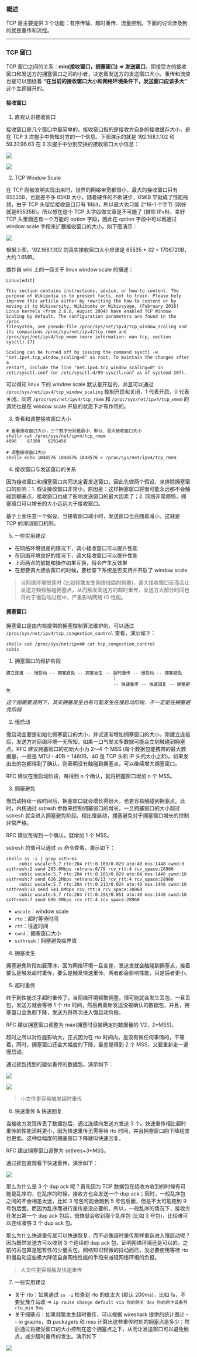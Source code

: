 ### 概述

TCP 层主要提供 3 个功能：有序传输、超时重传、流量控制。下面的讨论涉及到的就是重传和流控。

---

### TCP 窗口

TCP 窗口之间的关系：**min(接收窗口，拥塞窗口) => 发送窗口**，即接受方的接收窗口和发送方的拥塞窗口之间的小者，决定着发送方的发送窗口大小。重传和流控也是可以围绕着 **“在当前的接收窗口大小和网络环境条件下，发送窗口应该多大”** 这个主题展开的。

#### 接收窗口

1. 直观认识接收窗口

接收窗口是几个窗口中最简单的。接收窗口指的是接收方自身的接收缓存大小，是在 TCP 3 次握手中告知对方的一个信息。下图演示的就是 192.168.1.102 和 59.37.96.63 在 3 次握手中分别交换的接收窗口大小信息：

![](https://raw.githubusercontent.com/hsxhr-10/picture/master/客户端接收窗口.png)

![](https://raw.githubusercontent.com/hsxhr-10/picture/master/服务端接收窗口.png)


2. TCP Window Scale

在 TCP 刚被发明实现出来时，世界的网络带宽都很小，最大的接收窗口只有 65535B，也就差不多 65KB 大小。随着硬件的不断进步，65KB 早就成了性能瓶颈，由于 TCP 头留给接收窗口只有 16bit，所以最大也只能 2^16-1 个字节 (刚好就是65535B)。所以想在这个 TCP 头字段做文章是不可能了 (排除 IPv6)，幸好 TCP 头里面还有一个万能的 option 字段，因此在 option 字段中可以再通过 window scale 字段来扩展接收窗口的大小。如下图演示：

![](https://raw.githubusercontent.com/hsxhr-10/picture/master/WindowScale.png)

根据上图，192.168.1.102 的真实接收窗口大小应该是 65535 * 32 = 1706720B，大约 1.6MB。

摘抄自 wiki 上的一段关于 linux window scale 的描述：

```
Linux[edit]

This section contains instructions, advice, or how-to content. The purpose of Wikipedia is to present facts, not to train. Please help 
improve this article either by rewriting the how-to content or by moving it to Wikiversity, Wikibooks or Wikivoyage. (February 2016)
Linux kernels (from 2.6.8, August 2004) have enabled TCP Window Scaling by default. The configuration parameters are found in the /proc 
filesystem, see pseudo-file /proc/sys/net/ipv4/tcp_window_scaling and its companions /proc/sys/net/ipv4/tcp_rmem and 
/proc/sys/net/ipv4/tcp_wmem (more information: man tcp, section sysctl).[7]

Scaling can be turned off by issuing the command sysctl -w "net.ipv4.tcp_window_scaling=0" as root. To maintain the changes after a 
restart, include the line "net.ipv4.tcp_window_scaling=0" in /etc/sysctl.conf (or /etc/sysctl.d/99-sysctl.conf as of systemd 207).
```

可以得知 linux 下的 window scale 默认是开启的，并且可以通过 `/proc/sys/net/ipv4/tcp_window_scaling` 控制开启和关闭，1 代表开启，0 代表关闭。同时 `/proc/sys/net/ipv4/tcp_rmem` 和 `/proc/sys/net/ipv4/tcp_wmem` 的调优也是在 window scale 开启的状态下才有作用的。

3. 查看和调整接收窗口大小

```
# 查看接收窗口大小，三个数字分别是最小、默认、最大接收窗口大小
shell> cat /proc/sys/net/ipv4/tcp_rmem
4096	87380	6291456

# 调整接收窗口大小
shell> echo 1048576 1048576 1048576 > /proc/sys/net/ipv4/tcp_rmem
```

4. 接收窗口与发送窗口的关系

因为接收窗口和拥塞窗口共同决定着发送窗口，因此先做两个假设，来排除拥塞窗口的影响：1. 假设接收窗口非常小。原因是：这样拥塞窗口将很可能永远都不会触碰到拥塞点，接收窗口也成了影响发送窗口的最大因素了；2. 网络非常顺畅，拥塞窗口可以增长的大小远远大于接收窗口。

基于上面任意一个假设，当接收窗口减小时，发送窗口也会随着减小，这就是 TCP 的滑动窗口机制。

5. 一些实用建议

- 在网络环境很差的情况下，调小接收窗口可以提升性能
- 在网络环境良好的情况下，调大接收窗口可以提升性能
- 上面两点的前提和操作如果互换，将会产生反效果
- 在想要调大接收窗口的时候，要检查下系统是否支持并开启了 window scale

> 当网络环境很差时 (比如频繁发生网络线路的拥塞)，调大接收窗口反而会让发送方频频触碰拥塞点，从而触发发送方的超时重传，发送方大部分时间也将处于慢启动过程中，严重影响网络 IO 性能。

#### 拥塞窗口

拥塞窗口是由内核提供的拥塞控制算法维护的，可以通过 `/proc/sys/net/ipv4/tcp_congestion_control` 查看，演示如下：

```
shell> cat /proc/sys/net/ipv4# cat tcp_congestion_control 
cubic
```

1. 拥塞窗口的维护阶段

```
建立连接 -- 慢启动 -- 拥塞避免 -- 拥塞发生 -- 超时重传 -- 慢启动 -- 拥塞避免
                                         |
                                         -- 快速重传 -- 快速回复 -- 拥塞避免
```

*这个图需要说明下，其实拥塞发生也有可能发生在慢启动阶段，不一定是在拥塞避免阶段*

2. 慢启动

慢启动主要是初始化拥塞窗口的大小，并试逐渐增加拥塞窗口的大小。刚建立连接后，发送方对网络环境一无所知，如果一口气发太多数据可能会立刻触碰到拥塞点。RFC 建议拥塞窗口的初始大小为 2～4 个 MSS (每个数据包能携带的最大数据量，一般是 MTU - 40B = 1460B，40 是 TCP 头和 IP 头的大小之和)。如果发出去的包都得到了确认，则表明没有触碰到拥塞点，可以继续增大拥塞窗口。

RFC 建议在慢启动阶段，每得到 n 个确认，就将拥塞窗口增加 n 个 MSS。

3. 拥塞避免

慢启动持续一段时间后，拥塞窗口就会增长得很大，也更容易触碰到拥塞点。此时，内核通过 sstresh 参数来控制拥塞窗口的增长，一旦拥塞窗口的大小超过 sstresh 就会进入拥塞避免阶段。相比慢启动，拥塞避免对于拥塞窗口增长的控制非常严格。

RFC 建议每得到一个确认，就增加 1 个 MSS。

sstresh 的值可以通过 `ss` 命令查看，演示如下：

```
shell> ss -i | grep ssthres
	 cubic wscale:5,7 rto:204 rtt:0.169/0.029 ato:40 mss:1448 cwnd:3 ssthresh:2 send 205.6Mbps retrans:0/79 rcv_rtt:4 rcv_space:28960
	 cubic wscale:5,7 rto:204 rtt:0.185/0.029 ato:64 mss:1448 cwnd:10 ssthresh:7 send 626.2Mbps retrans:0/13 rcv_rtt:4 rcv_space:28960
	 cubic wscale:5,7 rto:204 rtt:0.213/0.024 ato:40 mss:1448 cwnd:10 ssthresh:13 send 543.8Mbps rcv_rtt:4 rcv_space:28960
	 cubic wscale:5,7 rto:204 rtt:0.191/0.051 ato:40 mss:1448 cwnd:10 ssthresh:7 send 606.5Mbps rcv_rtt:4 rcv_space:28960
```

- `wscale`：window scale
- `rto`：超时等待时间
- `rtt`：往返时间
- `cwnd`：拥塞窗口大小
- `ssthresh`：拥塞避免临界值

4. 拥塞发生

拥塞避免阶段如履薄冰，因为网络环境一旦变差，发送发就会触碰到拥塞点，接着要么是触发超时重传，要么是触发快速重传。两者都会影响性能，只是后者更小。

5. 超时重传

终于到性能杀手超时重传了。当网络环境频繁拥塞，很可能就会发生丢包，一旦丢包，发送方就会等待 1 个 rto 时间，然后再重新发送没被确认的数据包，并且，拥塞窗口会急剧下降，发送方将再次进入慢启动阶段。

RFC 建议拥塞窗口调整为 max(拥塞时没被确定的数据量的 1/2，2*MSS)。

超时之所以对性能影响大，正式因为在 rto 时间内，是没有做任何事情的，干等着，同时，拥塞窗口还会大幅度的下降，最差是降到 2 个 MSS，又要重新走一遍慢启动。

通过抓包找到的疑似重传的数据包，演示如下：

![](https://raw.githubusercontent.com/hsxhr-10/picture/master/超时重传1.png)

![](https://raw.githubusercontent.com/hsxhr-10/picture/master/超时重传2.png)

> 小文件更容易触发超时重传

6. 快速重传 & 快速回复

当接收方发现传丢了数据包后，通过连续向发送方发送 3 个。快速重传相比超时重传的性能消耗更小，因为快速重传无需等待 rto 时间，并且拥塞窗口的下降程度也更低。这种低幅度的拥塞窗口下降就叫快速回复。

RFC 建议拥塞窗口调整为 ssthres+3*MSS。

通过抓包直观看下快速重传，演示如下：

![](https://raw.githubusercontent.com/hsxhr-10/picture/master/快速重传.png)

那么为什么是 3 个 dup ack 呢？首先因为 TCP 数据包在接收方收到的时候有可能是乱序的，在乱序的时候，接收方也会发送一个 dup ack；同时，一般乱序包之间的不会相差太远，比如 3 号包可能会跑到 5 号包后面，但是不太可能跑到 9 号包后面。而因为乱序而进行重传是没必要的。所以，一般乱序的情况下，接收方在发出第一个 dup ack 包后，很快就会收到那个乱序包 (比如 3 号包)，比较难可以连续凑够 3 个 dup ack 包。

那么为什么快速重传就可以快速恢复，而不必像超时重传那样重新进入慢启动呢？因为既然发送方可以收到 3 个连续的 dup ack 包，证明网络环境还是可以的，之前的丢包算是短暂性的少量丢包，网络知识轻微的抖动而已，没必要使用等待 rto 和慢启动这些极大降低自身网络性能的手段来减轻网络环境的负担。

> 大文件更容易触发快速重传

7. 一些实用建议

- 关于 rto：如果通过 `ss -i` 检查到 rto 的值太大 (默认 200ms)，比如 1s，不要犹豫立马改 => `ip route change default via 你的网关 dev 你的网卡设备号 rto_min 5ms`
- 关于拥塞点：如果频繁发生超时重传，可以根据 wireshark 提供的统计图计 -- io graphs，由 package/s 和 mss 计算出这些重传时刻的拥塞点是多少；然后通过将接受窗口的大小控制在这个拥塞点之下，从而让发送窗口可以避免触点，减少超时重传的发生。演示如下：

![](https://raw.githubusercontent.com/hsxhr-10/picture/master/拥塞点.png)






